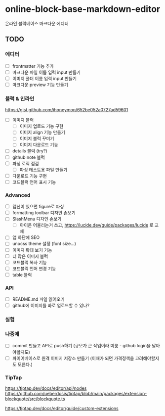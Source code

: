 # online-block-base-markdown-editor

온라인 블럭베이스 마크다운 에디터

## TODO

### 에디터

- [ ] frontmatter 기능 추가
- [ ] 마크다운 파일 이름 입력 input 만들기
- [ ] 이미지 폴더 이름 입력 input 만들기
- [ ] 마크다운 preview 기능 만들기

### 블럭 & 인라인

https://gist.github.com/ihoneymon/652be052a0727ad59601

- [ ] 이미지 블럭
  - [ ] 이미지 업로드 기능 구현
  - [ ] 이미지 align 기능 만들기
  - [ ] 이미지 블럭 꾸미기
  - [ ] 이미지 다운로드 기능
- [ ] details 블럭 (try?)
- [ ] github note 블럭
- [ ] 파싱 로직 점검
  - [ ] 파싱 테스트용 파일 만들기
- [ ] 다운로드 기능 구현
- [ ] 코드블럭 언어 표시 기능

### Advanced

- [ ] 캡션이 있으면 figure로 파싱
- [ ] formatting toolbar 디자인 손보기
- [ ] SlashMenu 디자인 손보기
  - [ ] 아이콘 어울리는거 쓰고, https://lucide.dev/guide/packages/lucide 로 교체
- [ ] 앱 하단에 SEO
- [ ] unocss theme 설정 (font size...)
- [ ] 이미지 확대 보기 기능
- [ ] 더 많은 이미지 블럭
- [ ] 코드블럭 복사 기능
- [ ] 코드블럭 언어 변경 기능
- [ ] table 블럭

### API

- [ ] README.md 파일 읽어오기
- [ ] github에 이미지를 바로 업로드할 수 있나?

### 실험

### 나중에

- [ ] commit 만들고 API로 push하기 (규모가 큰 작업이라 미룸 - github login을 달아야할지도)
- [ ] 파이어베이스로 원격 이미지 저장소 만들기 (이때가 되면 가격정책을 고려해야할지도 모른다.)

### TipTap

https://tiptap.dev/docs/editor/api/nodes
https://github.com/ueberdosis/tiptap/blob/main/packages/extension-blockquote/src/blockquote.ts

https://tiptap.dev/docs/editor/guide/custom-extensions
